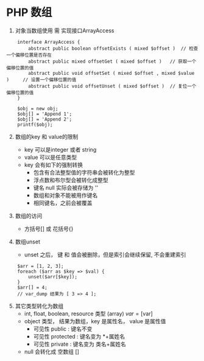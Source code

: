 # PHP 数组
1. 对象当数组使用 需 实现接口ArrayAccess
```
    interface ArrayAccess {
        abstract public boolean offsetExists ( mixed $offset )  // 检查一个偏移位置是否存在
        abstract public mixed offsetGet ( mixed $offset )   // 获取一个偏移位置的值
        abstract public void offsetSet ( mixed $offset , mixed $value )     // 设置一个偏移位置的值
        abstract public void offsetUnset ( mixed $offset )  // 复位一个偏移位置的值
    }

    $obj = new obj;
    $obj[] = 'Append 1';
    $obj[] = 'Append 2';
    printf($obj);
```

2. 数组的key 和 value的限制
    * key 可以是integer 或者 string
    * value 可以是任意类型
    - key 会有如下的强制转换
        * 包含有合法整型值的字符串会被转化为整型
        * 浮点数和布尔型会被转化成整型
        * 键名 null 实际会被存储为 ''
        * 数组和对象不能被用作键名
        * 相同键名，之前会被覆盖

3. 数组的访问
    * 方括号[] 或 花括号{}

4. 数组unset
    * unset 之后， 键 和 值会被删除，但是索引会继续保留, 不会重建索引
```
    $arr = [1, 2, 3];
    foreach ($arr as $key => $val) {
        unset($arr[$key]);
    }
    $arr[] = 4;
    // var_dump 结果为 [ 3 => 4 ];
```

5. 其它类型转化为数组
    * int, float, boolean, resource 类型 (array) $var = [$var]
    - object 类型， 结果为数组，key 是属性名， value 是属性值 
        * 可见性 public : 键名不变
        * 可见性 protected : 键名变为 \*+属姓名
        * 可见性 private : 键名变为 类名+属姓名
    * null 会转化成 空数组 []